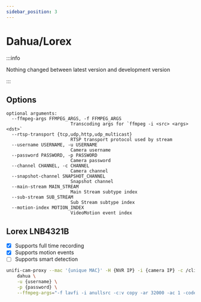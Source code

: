 ```yaml
---
sidebar_position: 3
---
```


# Dahua/Lorex

:::info

Nothing changed between latest version and development version

:::

## Options

```text
optional arguments:
  --ffmpeg-args FFMPEG_ARGS, -f FFMPEG_ARGS
                        Transcoding args for `ffmpeg -i <src> <args> <dst>`
  --rtsp-transport {tcp,udp,http,udp_multicast}
                        RTSP transport protocol used by stream
  --username USERNAME, -u USERNAME
                        Camera username
  --password PASSWORD, -p PASSWORD
                        Camera password
  --channel CHANNEL, -c CHANNEL
                        Camera channel
  --snapshot-channel SNAPSHOT_CHANNEL
                        Snapshot channel
  --main-stream MAIN_STREAM
                        Main Stream subtype index
  --sub-stream SUB_STREAM
                        Sub Stream subtype index
  --motion-index MOTION_INDEX
                        VideoMotion event index
```

## Lorex LNB4321B

- [x] Supports full time recording
- [x] Supports motion events
- [ ] Supports smart detection

```sh
unifi-cam-proxy --mac '{unique MAC}' -H {NVR IP} -i {camera IP} -c /client.pem -t {Adoption token} \
    dahua \
    -u {username} \
    -p {password} \
    --ffmpeg-args="-f lavfi -i anullsrc -c:v copy -ar 32000 -ac 1 -codec:a aac -b:a 32k"
```
